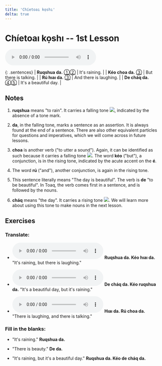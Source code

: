 ```yaml
---
title: 'Chíetoaı kọshı'
delta: true
---
```

# **Chíetoaı kọshı** -- 1st Lesson

<audio id="mainaudio" controls src="lesson.mp3"></audio>

{: .sentences}
| **Ruqshua da.**  [①](#fn-1)[②](#fn-2) | It's raining.          |
| **Kéo choa da.** [③](#fn-3)           | But there is talking.  |
| **Rú hıaı da.**  [③](#fn-4)           | And there is laughing. |
| **De cháq da.**  [④](#fn-5)[⑤](#fn-6) | It's a beautiful day.  |

## Notes

1. <a name="fn-1" /> **ruqshua** means "to rain". It carries a falling tone ![](../tones/d1.png), indicated by the absence of a tone mark.

2. <a name="fn-2" /> **da**, in the falling tone, marks a sentence as an assertion. It is always found at the end of a sentence. There are also other equivalent particles for questions and imperatives, which we will come across in future lessons.

3. <a name="fn-3" /> **choa** is another verb ("to utter a sound"). Again, it can be identified as such because it carries a falling tone ![](../tones/d1.png). The word **kéo** ("but"), a conjunction, is in the rising tone, indicated by the acute accent on the **é**.

4. <a name="fn-4" /> The word **rú** ("and"), another conjunction, is again in the rising tone.

5. <a name="fn-5" /> This sentence literally means "The day is beautiful". The verb is **de** "to be beautiful". In Toaq, the verb comes first in a sentence, and is followed by the nouns.

6. <a name="fn-6" /> **cháq** means "the day". It carries a rising tone ![](../tones/d2.png). We will learn more about using this tone to make nouns in the next lesson.

## Exercises

### Translate:

- <audio controls src="ex1.mp3"></audio>
  **Ruqshua da. Kéo hıaı da.**
  <span class="spoiler" tabindex=0>"It's raining, but there is laughing."</span>

- <audio controls src="ex2.mp3"></audio>
  **De cháq da. Kéo ruqshua da.**
  <span class="spoiler" tabindex=0>"It's a beautiful day, but it's raining."</span>

- <audio controls src="ex3.mp3"></audio>
  **Hıaı da. Rú choa da.**
  <span class="spoiler" tabindex=0>"There is laughing, and there is talking."</span>

### Fill in the blanks:

- "It's raining."
  **Ruqshua <span class="spoiler" tabindex=0>da</span>.**

- "There is beauty."
  **<span class="spoiler" tabindex=0>De</span> da.**

- "It's raining, but it's a beautiful day."
  **<span class="spoiler" tabindex=0>Ruqshua</span> da. <span class="spoiler" tabindex=0>Kéo</span> de cháq da.**
